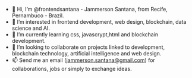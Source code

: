 - 👋 Hi, I’m @frontendsantana - Jammerson Santana, from Recife, Pernambuco - Brazil.
- 👀 I’m interested in frontend development, web design, blockchain, data science and AI.
- 🌱 I’m currently learning css, javascrypt,html and blockchain development.
- 💞️ I’m looking to collaborate on projects linked to development, blockchain technology, artificial intelligence and web design.
- 📫 Send me an email (jammerson.santana@gmail.com) for collaborations, jobs or simply to exchange ideas.

<!---
frontendsantana/frontendsantana is a ✨ special ✨ repository because its `README.md` (this file) appears on your GitHub profile.
You can click the Preview link to take a look at your changes.
--->
